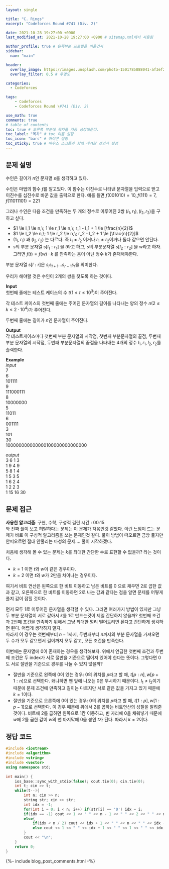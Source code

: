 ```yaml
---
layout: single

title: "C. Rings"
excerpt: "Codeforces Round #741 (Div. 2)"

date: 2021-10-28 19:27:00 +0900
last_modified_at: 2021-10-28 19:27:00 +0900 # sitemap.xml에서 사용됨

author_profile: true # 왼쪽부분 프로필을 띄울건지
sidebar:
  nav: "main"

header:
  overlay_image: https://images.unsplash.com/photo-1501785888041-af3ef285b470?ixlib=rb-1.2.1&ixid=eyJhcHBfaWQiOjEyMDd9&auto=format&fit=crop&w=1350&q=80
  overlay_filter: 0.5 # 투명도

categories: 
  - Codeforces

tags: 
    - Codeforces
    - Codeforces Round \#741 (Div. 2)

use_math: true
comments: true
# table of contents
toc: true # 오른쪽 부분에 목차를 자동 생성해준다.
toc_label: "목차" # toc 이름 설정
toc_icon: "bars" # 아이콘 설정
toc_sticky: true # 마우스 스크롤과 함께 내려갈 것인지 설정
---  
```



## 문제 설명  
수인은 길이가 $n$인 문자열 $s$를 생각하고 있다.  

수인은 마법의 함수 $f$를 알고있다. 이 함수는 이진수로 나타낸 문자열을 입력으로 받고 이진수를 십진수로 바꾼 값을 출력으로 한다. 예를 들면 $f(001010) = 10, f(111) = 7, f(11011101) = 221$   

그러나 수인은 다음 조건을 만족하는 두 개의 정수로 이루어진 2쌍 $(l_1, r_1), (l_2, r_2)$을 구하고 싶다.  
* $1 \le l_1 \le n,\; 1 \le r_1 \le n,\; r_1 - l_1 + 1 \le [\frac{n}{2}]$
* $1 \le l_2 \le n,\; 1 \le r_2 \le n,\; r_2 - l_2 + 1 \le [\frac{n}{2}]$
* $(1_1, r_1)$ 과 $(l_2, r_2)$ 는 다르다. 즉 $l_1 \neq l_2$ 이거나 $r_1 \neq r_2$이거나 둘다 같으면 안된다.
* $s$의 부분 문자열 $s[l_1:r_1]$ 을 $t$라고 하고, $s$의 부분문자열 $s[l_2:r_2]$ 을 $w$라고 하자. 그러면 $f(t) = f(w) \cdot k$ 를 만족하는 음이 아닌 정수 $k$가 존재해야한다.  

부분 문자열 $s[l:r]$은 $s_ls_{l+1}...s_{r-1}s_r$을 의미한다.  

우리가 해야할 것은 수인이 2개의 쌍을 찾도록 하는 것이다.

__Input__  
첫번째 줄에는 테스트 케이스의 수 $t (1 \le t \le 10^3)$이 주어진다.  

각 테스트 케이스의 첫번째 줄에는 주어진 문자열의 길이를 나타내는 양의 정수 $n (2 \le k \le 2 \cdot10^4)$가 주어진다.  

두번째 줄에는 길이가 $n$인 문자열이 주어진다.

__Output__  
각 테스트케이스마다 첫번째 부분 문자열의 시작점, 첫번째 부분문자열의 끝점, 두번재 부분 문자열의 시작점, 두번째 부분문자열의 끝점을 나타내는 4개의 정수 $l_1, r_1, l_2, r_2$를 출력한다.

__Example__  
_input_  
7  
6  
101111  
9  
111000111   
8  
10000000  
5  
11011  
6  
001111  
3  
101  
30  
100000000000000100000000000000  
 
  
_output_  
3 6 1 3  
1 9 4 9  
5 8 1 4  
1 5 3 5  
1 6 2 4  
1 2 2 3  
1 15 16 30  
 
  
 
## 문제 접근
__사용한 알고리즘__: 구현, 수학, 구성적 
걸린 시간 : 00:15  
와 진짜 풀이 보고 허탈하다는 문제는 이 문제가 처음인것 같았다. 이런 느낌이 드는 문제가 바로 이 구성적 알고리즘을 쓰는 문제인것 같다. 풀이 방법이 떠오르면 금방 풀지만 안떠오르면 절대 안풀리는 마성의 문제.... 풀이 시작하겠다.  

처음에 생각해 볼 수 있는 문제는 $k$를 최대한 간단한 수로 표현할 수 없을까? 라는 것이다.  
* $k = 1$ 이면 $t$와 $w$이 같은 경우이다.  
* $k = 2$ 이면 $t$와 $w$가 2만큼 차이나는 경우이다.  

여기서 비트 연산은 왼쪽으로 한 비트 이동하고 남은 비트를 $0$ 으로 채우면 $2$로 곱한 값과 같고, 오른쪽으로 한 비트를 이동하면 $2$로 나눈 값과 같다는 점을 알면 문제를 어떻게 풀지 감이 잡힐 것이다.  

먼저 모두 $1$로 이루어진 문자열을 생각할 수 있다. 그러면 여러가지 방법이 있지만 그냥 두 부분 문자열이 서로 같아서 $k$를 1로 만드는것이 제일 간단하지 않을까? 첫번째 조건과 2번째 조건을 만족하기 위해서 그냥 최대한 멀리 떨어트리면 된다고 간단하게 생각하면 된다. 어렵게 생각하지 말자.  
따라서 이 경우는 첫번째부터 $n - 1$까지, 두번째부터 $n$까지의 부분 문자열을 가져오면 두 수가 모두 같으면서 길이까지 모두 같고, 모든 조건을 만족한다.  

이번에는 문자열에 $0$이 존재하는 경우를 생각해보자. 위에서 언급한 첫번째 조건과 두번째 조건은 두 index가 서로 절반을 기준으로 떨어져 있어야 한다는 뜻이다. 그렇다면 $0$도 서로 절반을 기준으로 경우를 나눌 수 있지 않을까?  
* 절반을 기준으로 왼쪽에 0이 있는 경우: 0의 위치를 $p$라고 할 때, $t[p:n], w[p + 1:n]$으로 선택한다. 왜냐하면 맨 앞에 나오는 0은 무시하기 때문이다. $l_1 \neq l_2$이기 때문에 문제 조건에 만족하고 길이는 다르지만 서로 같은 값을 가지고 있기 때문에 $k = 1$이다.  
* 절반을 기준으로 오른쪽에 0이 있는 경우: 0의 위치를 $p$라고 할 때, $t[1:p], w[1:p - 1]$으로 선택한다. 이 경우 때문에 위에서 2를 곱하는 비트연산의 성질을 알려준 것이다. 비트에 2를 곱하면 왼쪽으로 1칸 이동하고, 빈 자리에 $0$을 채워넣기 때문에 $w$에 2를 곱한 값이 $w$의 맨 마지막에 $0$을 붙인 $t$가 된다. 따라서 $k = 2$이다.



## 정답 코드  
```cpp
#include <iostream>
#include <algorithm>
#include <string>
#include <vector>
using namespace std;
 
int main() {
	ios_base::sync_with_stdio(false); cout.tie(0); cin.tie(0);
	int t; cin >> t;
	while(t--){
	    int n; cin >> n;
	    string str; cin >> str;
	    int idx = -1;
	    for(int i = 0; i < n; i++) if(str[i] == '0') idx = i;
	    if(idx == -1) cout << 1 << " " << n - 1 << " " << 2 << " " << n;
	    else{
	        if(idx < n / 2) cout << idx + 1 << " " << n << " " << idx + 2 << " " << n;
	        else cout << 1 << " " << idx + 1 << " " << 1 << " " << idx;
	    }
	    cout << "\n";
	} 
	return 0;
}
```  
{%- include blog_post_comments.html -%}
